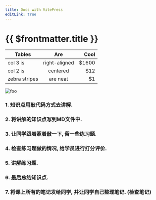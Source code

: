 ```yaml
---
title: Docs with VitePress
editLink: true
---
```


# {{ $frontmatter.title }}



| Tables        | Are           | Cool  |
| ------------- |:-------------:| -----:|
| col 3 is      | right-aligned | $1600 |
| col 2 is      | centered      |   $12 |
| zebra stripes | are neat      |    $1 |


![foo](/images/foo.png)


### 1. 知识点用敲代码方式去讲解.

### 2. 将讲解的知识点写到MD文件中.

### 3. 让同学跟着照着敲一下, 留一些练习题.

### 4. 检查练习题做的情况, 给学员进行打分评价.

### 5. 讲解练习题.

### 6. 最后总结知识点.

### 7. 将课上所有的笔记发给同学, 并让同学自己整理笔记. (检查笔记)
